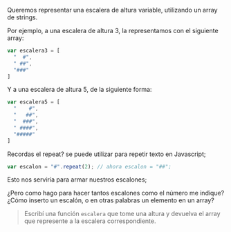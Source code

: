 Queremos representar una escalera de altura variable, utilizando un array de strings. 

Por ejemplo, a una escalera de altura 3, la representamos con el siguiente array: 

```javascript
var escalera3 = [
  "  #",
  " ##",
  "###"
]
```

Y a una escalera de altura 5, de la siguiente forma: 

```javascript
var escalera5 = [
  "    #",
  "   ##",
  "  ###",
  " ####",
  "#####"
]
```

Recordas el repeat? se puede utilizar para repetir texto en Javascript;

```javascript
var escalon = "#".repeat(2); // ahora escalon = "##";
```

Esto nos serviría para armar nuestros escalones;

¿Pero como hago para hacer tantos escalones como el número me indique? ¿Cómo inserto un escalón, o en otras palabras un elemento en un array?


> Escribí una función `escalera` que tome una altura y devuelva el array que represente a la escalera correspondiente. 
